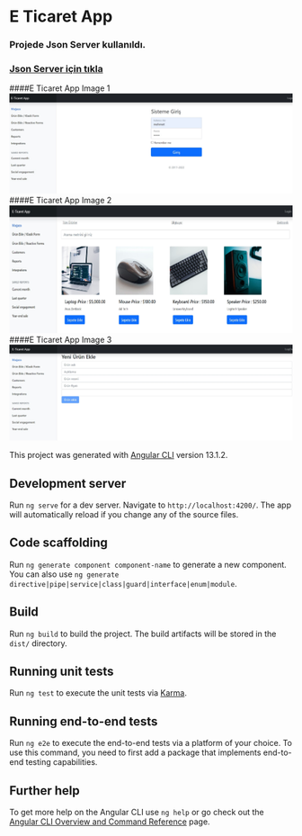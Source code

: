 # E Ticaret App
### Projede Json Server kullanıldı.
### [Json Server için tıkla](https://github.com/typicode/json-server)
####E Ticaret App Image 1
![E Ticaret App](https://github.com/mehmetdurdu/ANGULAR-E-Ticaret-App/blob/master/Image/App1.jpg "E Ticaret App Image 1")
####E Ticaret App Image 2
![E Ticaret App](https://github.com/mehmetdurdu/ANGULAR-E-Ticaret-App/blob/master/Image/App2.jpg "E Ticaret App Image 2")
####E Ticaret App Image 3
![E Ticaret App](https://github.com/mehmetdurdu/ANGULAR-E-Ticaret-App/blob/master/Image/App3.jpg "E Ticaret App Image 3")

This project was generated with [Angular CLI](https://github.com/angular/angular-cli) version 13.1.2.

## Development server

Run `ng serve` for a dev server. Navigate to `http://localhost:4200/`. The app will automatically reload if you change any of the source files.

## Code scaffolding

Run `ng generate component component-name` to generate a new component. You can also use `ng generate directive|pipe|service|class|guard|interface|enum|module`.

## Build

Run `ng build` to build the project. The build artifacts will be stored in the `dist/` directory.

## Running unit tests

Run `ng test` to execute the unit tests via [Karma](https://karma-runner.github.io).

## Running end-to-end tests

Run `ng e2e` to execute the end-to-end tests via a platform of your choice. To use this command, you need to first add a package that implements end-to-end testing capabilities.

## Further help

To get more help on the Angular CLI use `ng help` or go check out the [Angular CLI Overview and Command Reference](https://angular.io/cli) page.
